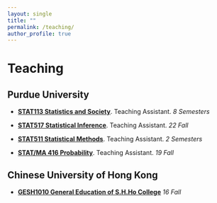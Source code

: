 ```yaml
---
layout: single
title: ""
permalink: /teaching/
author_profile: true
---
```

# <i class="fa fa-fw fa-edit"></i> Teaching #
## Purdue University

- [**STAT113 Statistics and Society**](https://www.stat.purdue.edu/academic_programs/courses/schedule_info.php?crs=113&semester=Fall&year=2019). Teaching Assistant. _8 Semesters_


- [**STAT517 Statistical Inference**](https://www.stat.purdue.edu/~tlzhang/stat517/syl517.html#:~:text=Statistics%20517%20is%20an%20introduction%20course%20to%20the,likelihood%20estimation%2C%20moment%20estimation%2C%20and%20limiting%20distributions.%20Prerequisite). Teaching Assistant. _22 Fall_


- [**STAT511 Statistical Methods**](https://www.stat.purdue.edu/academic_programs/graduate/grad_course_desc.php). Teaching Assistant. _2 Semesters_

- [**STAT/MA 416 Probability**](https://www.stat.purdue.edu/~jianxi/stat41600/index.html). Teaching Assistant. _19 Fall_ 


## Chinese University of Hong Kong
- [**GESH1010 General Education of S.H.Ho College**](http://www.shho.cuhk.edu.hk/general-education/induction-course-1010/induction-course-gesh1010-orientation-and-outreach/) _16 Fall_ 

<!--
{% include base_path %}
{% for post in site.teaching reversed %}
  {% include archive-single.html %}
{% endfor %}
-->
